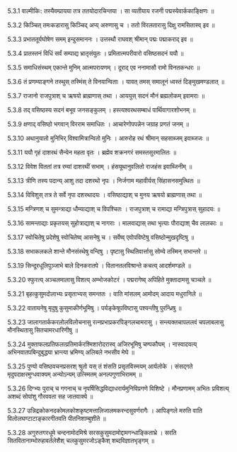5.3.1
वाल्मीकिः:
तस्यैवम्प्रायया तत्र ततयोदारचिन्तया ।
सा व्यतीयाय रजनी पद्मस्येवार्ककाङ्क्षिणः ॥


5.3.2
किञ्चित् तमःकडारासु किञ्चिद् अप्य् अरुणासु च ।
ततो विरलतारासु दिक्षु रामसितास्व् इव ॥


5.3.3
प्रभाततूर्यघोषेण समम् इन्दुसमाननः ।
उत्तस्थौ राघवश् श्रीमान् पद्मः पद्माकराद् इव ॥


5.3.4
प्रातस्तनं विधिं सर्वं सम्पाद्य भ्रातृसंयुतः ।
प्रमितात्मपरीवारो वसिष्ठसदनं ययौ ॥


5.3.5
समाधिसंस्थम् एकान्ते मुनिम् आत्मपरायणम् ।
दूराद् एव ननामासौ रामो विनतकन्धरः ॥


5.3.6
तं प्रणम्याङ्गने तस्थुस् तस्मिंस् ते विनयान्विताः ।
यावत् तमस् समालूनं ध्वस्तं दिङ्मुखमण्डलात् ॥


5.3.7
राजानो राजपुत्राश् च ऋषयो ब्राह्मणास् तथा ।
आययुस् सदनं मौनं ब्रह्मलोकम् इवामराः ॥


5.3.8
तद् वसिष्ठस्य सदनं बभूव जनसङ्कुलम् ।
हस्त्यश्वरथसम्बाधं पार्थिवागारशोभनम् ॥


5.3.9
क्षणाद् वसिष्ठो भगवान् विरराम समाधितः ।
आचारेणोपपन्नेन जग्राह प्रणतं जनम् ॥


5.3.10
अथानुयातो मुनिभिर् विश्वामित्रान्वितो मुनिः ।
आरुरोह रथं श्रीमान् सहसाब्जम् इवाब्जजः ॥


5.3.11
ययौ गृहं दाशरथं सैन्येन महता वृतः ।
ब्रह्मेव शक्रनगरं समस्तसुरमालितः ॥


5.3.12
विवेश विततां तत्र रम्यां दाशरथीं सभाम् ।
हंसयूथानुवलितो राजहंस इवाब्जिनीम् ॥


5.3.13
त्रीणि तस्य पदान्य् आशु तदा दशरथो नृपः ।
निर्जगाम महावीर्यस् सिंहासनसमुत्थितः ॥


5.3.14
विविशुस् तत्र ते सर्वे नृपा दशरथादयः ।
वसिष्ठाद्याश् च मुनय ऋषयो ब्राह्मणास् तथा ॥


5.3.15
मन्त्रिणश् च सुमन्त्राद्या धौम्याद्याश् च विपश्चितः ।
राजपुत्राश् च रामाद्या मन्त्रिपुत्रास् सुहादयः ॥


5.3.16
सामन्ताद्याः प्रकृतयस् सुहोत्राद्याश् च नागराः ।
मालवाद्यास् तथा भृत्याः पौराद्याश् चैव लालकाः ॥


5.3.17
स्वोचितेषु प्रदेशेषु स्वोचितेष्व् आसनेषु च ।
सर्वेष्व् एवोपविष्टेषु वसिष्ठोन्मुखदृष्टिषु ॥


5.3.18
सभाकलकले शान्ते मौनसंस्थेषु वन्दिषु ।
पृष्टासु स्थितिवार्त्तासु सोम्ये तस्मिन् सभान्तरे ॥


5.3.19
सिन्दूरधूलिपुञ्जाभे बाले दिनकरातपे ।
वितानतलविश्रान्ते कचत्य् आदर्शमण्डले ॥


5.3.20
स्फुरत्य् अञ्चलमालासु विशत्य् अम्भोजकोटरं ।
पद्मरागेष्व् अपिहिते मुक्तादामसु चञ्चले ॥


5.3.21
बृहत्कुसुमदोलाभ्यः प्रसृताभ्यस् समन्ततः ।
वाति मांसलम् आमोदम् आदाय मधुरानिले ॥


5.3.22
वातायनेषु मृदुषु कुसुमाकीर्णभूमिषु ।
पर्यङ्केषूपविष्टासु पश्यन्तीषु पुरन्ध्रिषु ॥


5.3.23
जालागतार्ककरलोलविलोचनासु रत्नप्रभाप्रकरपिङ्गलचामरासु ।
सन्त्यक्तचापललवं चपलाबलासु मौनस्थितासु सितचामरधारिणीषु ॥


5.3.24
मुक्ताफलप्रतिफलत्प्रतिमार्करश्मिशारोदरास्व् अजिरभूमिषु चण्पकौघम् ।
नास्वादयत्य् अभिनवातपबिन्दुबुद्ध्या भ्रान्त्या भ्रमिण्य् अलिबले नभसीव मेघे ॥


5.3.25
पुण्यो वसिष्ठवचनप्रसरश् श्रुतो यस् तं शंसति प्रसृतविस्मयम् आर्यलोके ।
संसद्गते मृदुपदाक्षरमुग्धवाक्यम् अन्योऽन्यम् उत्स्मितम् अनल्पगुणाभिरामम् ॥


5.3.26
दिग्भ्यः पुराच् च गगनाच् च नृपर्षिसिद्धविद्याधरार्यमुनिविप्रगणे विशिष्टे ।
मौनप्रणामम् अभितः प्रविशत्य् अशब्दं सोपांशु गौरववता सह जातवाक्ये ॥


5.3.27
उन्निद्रकोकनदकोमलकोशकृष्टमत्तालिजालमकरन्दसुवर्णरागैः ।
आपिङ्गले मरुति वाति विलोलघण्टाटाङ्कारगीतवति पीतनिशाम्बुशीते ॥


5.3.28
अगुरुतगरधूमे चन्दनामोदमिश्रे सरसकुसुमदामोद्दामगन्धाङ्किताभ्रे ।
सरति सितवितानाम्भोरुहावर्तलेशैश् चलकुसुमरजोऽङ्कैश् शब्दविज्ञातभृङ्गम् ॥

